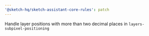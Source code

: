 ```yaml
---
'@sketch-hq/sketch-assistant-core-rules': patch
---
```


Handle layer positions with more than two decimal places in `layers-subpixel-positioning`
